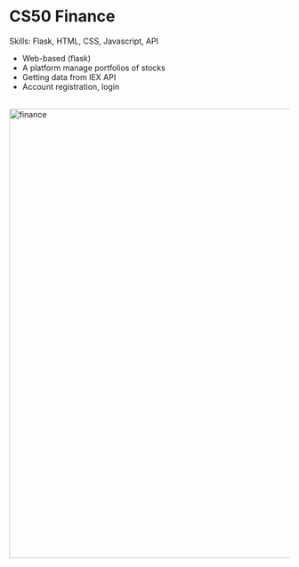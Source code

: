 # CS50 Finance

Skills: Flask, HTML, CSS, Javascript, API

* Web-based (flask) 
* A platform manage portfolios of stocks
* Getting data from IEX API
* Account registration, login


<br><img width="808" alt="finance" src="https://user-images.githubusercontent.com/70442354/203381028-2c0e9582-2d10-4c7d-b1eb-f072a2ad54bc.png">
